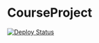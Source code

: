 # CourseProject

[![Deploy Status](https://img.shields.io/badge/deployed-to%20firebase-brightgreen)](https://ng-course-recipe-book-bass2000.web.app/)
